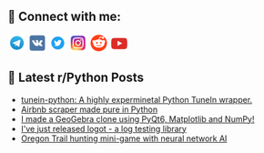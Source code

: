 ## 🔎 Connect with me:
[<img src="https://github.com/bullbesh/bullbesh/blob/main/images/Telegram.png" width="32" height="32" />](https://t.me/bullbesh)
[<img src="https://github.com/bullbesh/bullbesh/blob/main/images/VK.png" width="32" height="32" />](https://vk.com/bullbesh)
[<img src="https://github.com/bullbesh/bullbesh/blob/main/images/Twitter.png" width="32" height="32" />](https://twitter.com/bullbesh1)
[<img src="https://github.com/bullbesh/bullbesh/blob/main/images/Instagram.png" width="32" height="32" />](https://www.instagram.com/bullbesh)
[<img src="https://github.com/bullbesh/bullbesh/blob/main/images/Reddit.png" width="32" height="32" />](https://www.reddit.com/user/bullbesh)
[<img src="https://github.com/bullbesh/bullbesh/blob/main/images/YouTube.png" width="32" height="32" />](https://www.youtube.com/channel/UCtfjRs6uzgq5mfm8S06WTcg)

## 📕 Latest r/Python Posts
<!-- BLOG-POST-LIST:START -->
- [tunein-python: A highly experminetal Python TuneIn wrapper.](https://www.reddit.com/r/Python/comments/1ap7kr7/tuneinpython_a_highly_experminetal_python_tunein/)
- [Airbnb scraper made pure in Python](https://www.reddit.com/r/Python/comments/1ap6snc/airbnb_scraper_made_pure_in_python/)
- [I made a GeoGebra clone using PyQt6, Matplotlib and NumPy!](https://www.reddit.com/r/Python/comments/1ap4spd/i_made_a_geogebra_clone_using_pyqt6_matplotlib/)
- [I&#39;ve just released logot - a log testing library](https://www.reddit.com/r/Python/comments/1ap3qp7/ive_just_released_logot_a_log_testing_library/)
- [Oregon Trail hunting mini-game with neural network AI](https://www.reddit.com/r/Python/comments/1ap1pz3/oregon_trail_hunting_minigame_with_neural_network/)
<!-- BLOG-POST-LIST:END -->
